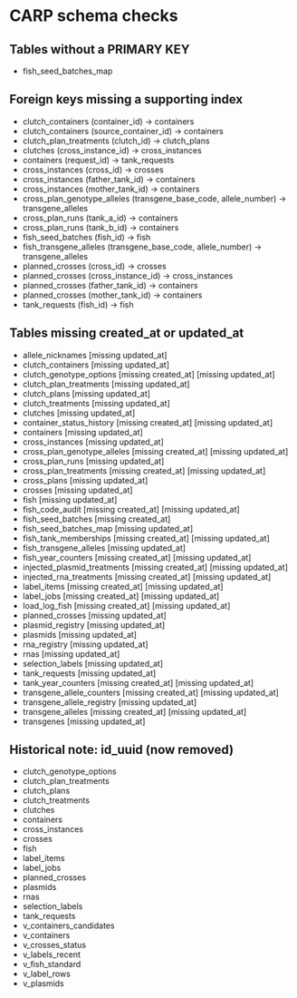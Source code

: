 # CARP schema checks

## Tables without a PRIMARY KEY

- fish_seed_batches_map

## Foreign keys missing a supporting index

- clutch_containers (container_id) -> containers
- clutch_containers (source_container_id) -> containers
- clutch_plan_treatments (clutch_id) -> clutch_plans
- clutches (cross_instance_id) -> cross_instances
- containers (request_id) -> tank_requests
- cross_instances (cross_id) -> crosses
- cross_instances (father_tank_id) -> containers
- cross_instances (mother_tank_id) -> containers
- cross_plan_genotype_alleles (transgene_base_code, allele_number) -> transgene_alleles
- cross_plan_runs (tank_a_id) -> containers
- cross_plan_runs (tank_b_id) -> containers
- fish_seed_batches (fish_id) -> fish
- fish_transgene_alleles (transgene_base_code, allele_number) -> transgene_alleles
- planned_crosses (cross_id) -> crosses
- planned_crosses (cross_instance_id) -> cross_instances
- planned_crosses (father_tank_id) -> containers
- planned_crosses (mother_tank_id) -> containers
- tank_requests (fish_id) -> fish

## Tables missing created_at or updated_at

- allele_nicknames [missing updated_at]
- clutch_containers [missing updated_at]
- clutch_genotype_options [missing created_at] [missing updated_at]
- clutch_plan_treatments [missing updated_at]
- clutch_plans [missing updated_at]
- clutch_treatments [missing updated_at]
- clutches [missing updated_at]
- container_status_history [missing created_at] [missing updated_at]
- containers [missing updated_at]
- cross_instances [missing updated_at]
- cross_plan_genotype_alleles [missing created_at] [missing updated_at]
- cross_plan_runs [missing updated_at]
- cross_plan_treatments [missing created_at] [missing updated_at]
- cross_plans [missing updated_at]
- crosses [missing updated_at]
- fish [missing updated_at]
- fish_code_audit [missing created_at] [missing updated_at]
- fish_seed_batches [missing created_at]
- fish_seed_batches_map [missing updated_at]
- fish_tank_memberships [missing created_at] [missing updated_at]
- fish_transgene_alleles [missing updated_at]
- fish_year_counters [missing created_at] [missing updated_at]
- injected_plasmid_treatments [missing created_at] [missing updated_at]
- injected_rna_treatments [missing created_at] [missing updated_at]
- label_items [missing created_at] [missing updated_at]
- label_jobs [missing created_at] [missing updated_at]
- load_log_fish [missing created_at] [missing updated_at]
- planned_crosses [missing updated_at]
- plasmid_registry [missing updated_at]
- plasmids [missing updated_at]
- rna_registry [missing updated_at]
- rnas [missing updated_at]
- selection_labels [missing updated_at]
- tank_requests [missing updated_at]
- tank_year_counters [missing created_at] [missing updated_at]
- transgene_allele_counters [missing created_at] [missing updated_at]
- transgene_allele_registry [missing updated_at]
- transgene_alleles [missing created_at] [missing updated_at]
- transgenes [missing updated_at]

## Historical note: id_uuid (now removed)

- clutch_genotype_options
- clutch_plan_treatments
- clutch_plans
- clutch_treatments
- clutches
- containers
- cross_instances
- crosses
- fish
- label_items
- label_jobs
- planned_crosses
- plasmids
- rnas
- selection_labels
- tank_requests
- v_containers_candidates
- v_containers
- v_crosses_status
- v_labels_recent
- v_fish_standard
- v_label_rows
- v_plasmids
